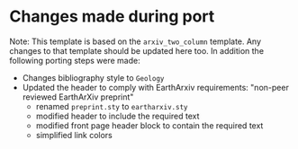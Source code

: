 # Changes made during port

Note: This template is based on the `arxiv_two_column` template. Any changes to that template should be updated here too.
In addition the following porting steps were made:

- Changes bibliography style to `Geology`
- Updated the header to comply with EarthArxiv requirements: "non-peer reviewed EarthArXiv preprint"
  - renamed `preprint.sty` to `eartharxiv.sty`
  - modified header to include the required text
  - modified front page header block to contain the required text
  - simplified link colors
